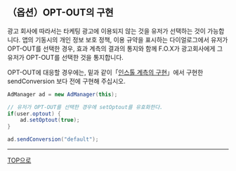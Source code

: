 ## （옵션）OPT-OUT의 구현
광고 회사에 따라서는 타케팅 광고에 이용되지 않는 것을 유저가 선택하는 것이 가능합니다. 앱의 기동시의
개인 정보 보호 정책, 이용 규약을 표시하는 다이얼로그에서 유저가 OPT-OUT를 선택한 경우, 효과 계측의 결과의 통지와 함께 F.O.X가 광고회사에게 그 유저가 OPT-OUT를 선택한 것을 통지합니다.

OPT-OUT에 대응할 경우에는, 밑과 같이「[인스톨 계측의 구현](/lang/ko/doc/send_conversion/README.md)」에서 구현한 sendConversion 보다 전에 구현해 주십시오.

```java
AdManager ad = new AdManager(this);
// 유저가 OPT-OUT를 선택한 경우에 setOptout를 유효화한다.if(user.optout) {	ad.setOptout(true);}
ad.sendConversion("default");
```

---
[TOP으로](/lang/ko/README.md)

